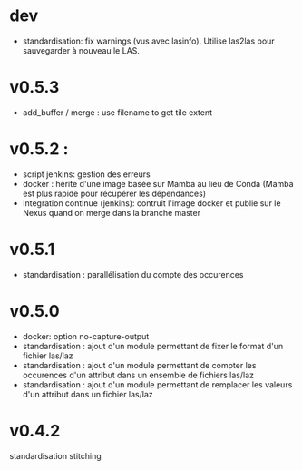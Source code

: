 # dev
- standardisation: fix warnings (vus avec lasinfo). Utilise las2las pour sauvegarder à nouveau le LAS.

# v0.5.3
- add_buffer / merge : use filename to get tile extent

# v0.5.2 :
- script jenkins: gestion des erreurs
- docker : hérite d'une image basée sur Mamba au lieu de Conda (Mamba est plus rapide pour récupérer les dépendances)
- integration continue (jenkins): contruit l'image docker et publie sur le Nexus quand on merge dans la branche master

# v0.5.1
- standardisation : parallélisation du compte des occurences

# v0.5.0
- docker: option no-capture-output
- standardisation : ajout d'un module permettant de fixer le format d'un fichier las/laz
- standardisation : ajout d'un module permettant de compter les occurences d'un attribut dans un ensemble de fichiers las/laz
- standardisation : ajout d'un module permettant de remplacer les valeurs d'un attribut dans un fichier las/laz

# v0.4.2
standardisation
stitching
